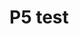 # P5 test

<script src="https://cdn.jsdelivr.net/npm/p5@1.4.0/lib/p5.js"></script>

<script>
function setup() {
	pixelDensity(1);
	frameRate(5);
	var canvas = createCanvas(document.getElementById("canvasContainer").offsetWidth, windowHeight/4);
	canvas.parent('canvasContainer');
}
function draw() {
loadPixels();
let d = pixelDensity();
let fullImage = 4 * (width * d) * (height * d);
for (let i = 0; i < fullImage; i += 4) {
  pixels[i] = noise(i%255,i%240+random(1)) * i%255 ;
  pixels[i + 1] = noise(i%255,i%220+random(2),i) * i%205;
  pixels[i + 2] = noise(i%255,i%221+random(1)) * 255 ;
  pixels[i + 3] = 255;
}
updatePixels();
}
function windowResized() {
	resizeCanvas(document.getElementById("canvasContainer").offsetWidth, windowHeight/10);
}
</script>

<style>
canvas {
	position:relative;
	width: 100%;
}
</style>



<div id="canvasContainer">

</div>